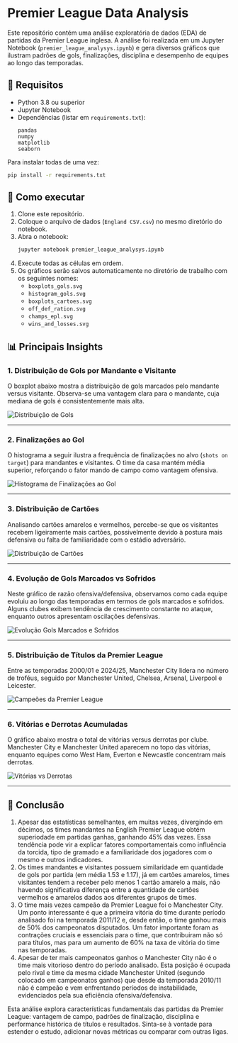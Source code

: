 # Premier League Data Analysis

Este repositório contém uma análise exploratória de dados (EDA) de partidas da Premier League inglesa. A análise foi realizada em um Jupyter Notebook (`premier_league_analysys.ipynb`) e gera diversos gráficos que ilustram padrões de gols, finalizações, disciplina e desempenho de equipes ao longo das temporadas.

## 📝 Requisitos

- Python 3.8 ou superior  
- Jupyter Notebook  
- Dependências (listar em `requirements.txt`):
  ```
  pandas
  numpy
  matplotlib
  seaborn
  ```
  
Para instalar todas de uma vez:
```bash
pip install -r requirements.txt
```

## 🚀 Como executar

1. Clone este repositório.  
2. Coloque o arquivo de dados (`England CSV.csv`) no mesmo diretório do notebook.  
3. Abra o notebook:
   ```bash
   jupyter notebook premier_league_analysys.ipynb
   ```
4. Execute todas as células em ordem.  
5. Os gráficos serão salvos automaticamente no diretório de trabalho com os seguintes nomes:
   - `boxplots_gols.svg`  
   - `histogram_gols.svg`  
   - `boxplots_cartoes.svg`  
   - `off_def_ration.svg`  
   - `champs_epl.svg`  
   - `wins_and_losses.svg`  

## 📊 Principais Insights

### 1. Distribuição de Gols por Mandante e Visitante  
O boxplot abaixo mostra a distribuição de gols marcados pelo mandante versus visitante. Observa-se uma vantagem clara para o mandante, cuja mediana de gols é consistentemente mais alta.  

![Distribuição de Gols](./assets/output_1.png)

---

### 2. Finalizações ao Gol  
O histograma a seguir ilustra a frequência de finalizações no alvo (`shots on target`) para mandantes e visitantes. O time da casa mantém média superior, reforçando o fator mando de campo como vantagem ofensiva.  

![Histograma de Finalizações ao Gol](./assets/output.png)

---

### 3. Distribuição de Cartões  
Analisando cartões amarelos e vermelhos, percebe-se que os visitantes recebem ligeiramente mais cartões, possivelmente devido à postura mais defensiva ou falta de familiaridade com o estádio adversário. 

![Distribuição de Cartões](./assets/boxplots_cartoes.svg)

---

### 4. Evolução de Gols Marcados vs Sofridos  
Neste gráfico de razão ofensiva/defensiva, observamos como cada equipe evoluiu ao longo das temporadas em termos de gols marcados e sofridos. Alguns clubes exibem tendência de crescimento constante no ataque, enquanto outros apresentam oscilações defensivas.  

![Evolução Gols Marcados e Sofridos](./assets/off_def_ration.svg)

---

### 5. Distribuição de Títulos da Premier League  
Entre as temporadas 2000/01 e 2024/25, Manchester City lidera no número de troféus, seguido por Manchester United, Chelsea, Arsenal, Liverpool e Leicester.  

![Campeões da Premier League](./assets/champs_epl.svg)

---

### 6. Vitórias e Derrotas Acumuladas  
O gráfico abaixo mostra o total de vitórias versus derrotas por clube. Manchester City e Manchester United aparecem no topo das vitórias, enquanto equipes como West Ham, Everton e Newcastle concentram mais derrotas.

![Vitórias vs Derrotas](./assets/wins_and_losses.svg)

---

## 🎯 Conclusão

1. Apesar das estatísticas semelhantes, em muitas vezes, divergindo em décimos, os times mandantes na English Premier League obtém superiodade em partidas ganhas, ganhando 45% das vezes. Essa tendência pode vir a explicar fatores comportamentais como influência da torcida, tipo de gramado e a familiaridade dos jogadores com o mesmo e outros indicadores.
2. Os times mandantes e visitantes possuem similaridade em quantidade de gols por partida (em média 1.53 e 1.17), já em cartões amarelos, times visitantes tendem a receber pelo menos 1 cartão amarelo a mais, não havendo significativa diferença entre a quantidade de cartões vermelhos e amarelos dados aos diferentes grupos de times.
3. O time mais vezes campeão da Premier League foi o Manchester City. Um ponto interessante é que a primeira vitória do time durante período analisado foi na temporada 2011/12 e, desde então, o time ganhou mais de 50% dos campeonatos disputados. Um fator importante foram as contrações cruciais e essenciais para o time, que contribuiram não só para títulos, mas para um aumento de 60% na taxa de vitória do time nas temporadas.
4. Apesar de ter mais campeonatos ganhos o Manchester City não é o time mais vitorioso dentro do período analisado. Esta posição é ocupada pelo rival e time da mesma cidade Manchester United (segundo colocado em campeonatos ganhos) que desde da temporada 2010/11 não é campeão e vem enfrentando períodos de instabilidade, evidenciados pela sua eficiência ofensiva/defensiva.

Esta análise explora características fundamentais das partidas da Premier League: vantagem de campo, padrões de finalização, disciplina e performance histórica de títulos e resultados. Sinta-se à vontade para estender o estudo, adicionar novas métricas ou comparar com outras ligas.

